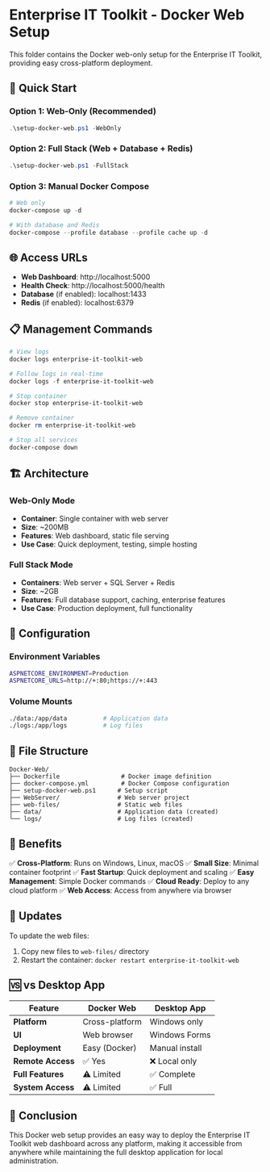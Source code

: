 # Enterprise IT Toolkit - Docker Web Setup

This folder contains the Docker web-only setup for the Enterprise IT Toolkit, providing easy cross-platform deployment.

## 🚀 Quick Start

### Option 1: Web-Only (Recommended)
```powershell
.\setup-docker-web.ps1 -WebOnly
```

### Option 2: Full Stack (Web + Database + Redis)
```powershell
.\setup-docker-web.ps1 -FullStack
```

### Option 3: Manual Docker Compose
```powershell
# Web only
docker-compose up -d

# With database and Redis
docker-compose --profile database --profile cache up -d
```

## 🌐 Access URLs

- **Web Dashboard**: http://localhost:5000
- **Health Check**: http://localhost:5000/health
- **Database** (if enabled): localhost:1433
- **Redis** (if enabled): localhost:6379

## 📋 Management Commands

```powershell
# View logs
docker logs enterprise-it-toolkit-web

# Follow logs in real-time
docker logs -f enterprise-it-toolkit-web

# Stop container
docker stop enterprise-it-toolkit-web

# Remove container
docker rm enterprise-it-toolkit-web

# Stop all services
docker-compose down
```

## 🏗️ Architecture

### Web-Only Mode
- **Container**: Single container with web server
- **Size**: ~200MB
- **Features**: Web dashboard, static file serving
- **Use Case**: Quick deployment, testing, simple hosting

### Full Stack Mode
- **Containers**: Web server + SQL Server + Redis
- **Size**: ~2GB
- **Features**: Full database support, caching, enterprise features
- **Use Case**: Production deployment, full functionality

## 🔧 Configuration

### Environment Variables
```bash
ASPNETCORE_ENVIRONMENT=Production
ASPNETCORE_URLS=http://+:80;https://+:443
```

### Volume Mounts
```bash
./data:/app/data          # Application data
./logs:/app/logs          # Log files
```

## 📁 File Structure

```
Docker-Web/
├── Dockerfile                 # Docker image definition
├── docker-compose.yml         # Docker Compose configuration
├── setup-docker-web.ps1      # Setup script
├── WebServer/                # Web server project
├── web-files/                # Static web files
├── data/                     # Application data (created)
└── logs/                     # Log files (created)
```

## 🎯 Benefits

✅ **Cross-Platform**: Runs on Windows, Linux, macOS
✅ **Small Size**: Minimal container footprint
✅ **Fast Startup**: Quick deployment and scaling
✅ **Easy Management**: Simple Docker commands
✅ **Cloud Ready**: Deploy to any cloud platform
✅ **Web Access**: Access from anywhere via browser

## 🔄 Updates

To update the web files:
1. Copy new files to `web-files/` directory
2. Restart the container: `docker restart enterprise-it-toolkit-web`

## 🆚 vs Desktop App

| Feature | Docker Web | Desktop App |
|---------|------------|-------------|
| **Platform** | Cross-platform | Windows only |
| **UI** | Web browser | Windows Forms |
| **Deployment** | Easy (Docker) | Manual install |
| **Remote Access** | ✅ Yes | ❌ Local only |
| **Full Features** | ⚠️ Limited | ✅ Complete |
| **System Access** | ⚠️ Limited | ✅ Full |

## 🎉 Conclusion

This Docker web setup provides an easy way to deploy the Enterprise IT Toolkit web dashboard across any platform, making it accessible from anywhere while maintaining the full desktop application for local administration.
